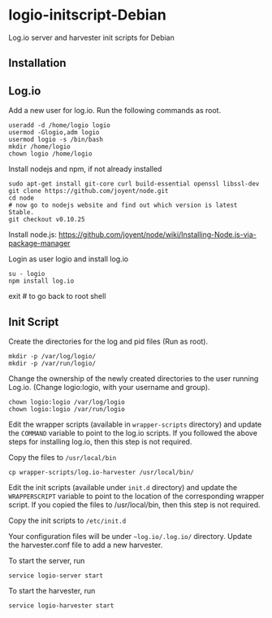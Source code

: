 logio-initscript-Debian
================

Log.io server and harvester init scripts for Debian


Installation
------------

## Log.io ##

Add a new user for log.io. Run the following commands as root.

    useradd -d /home/logio logio
    usermod -Glogio,adm logio
    usermod logio -s /bin/bash
    mkdir /home/logio
    chown logio /home/logio

Install nodejs and npm, if not already installed

    sudo apt-get install git-core curl build-essential openssl libssl-dev
    git clone https://github.com/joyent/node.git
    cd node
    # now go to nodejs website and find out which version is latest Stable.
    git checkout v0.10.25
Install node.js: https://github.com/joyent/node/wiki/Installing-Node.js-via-package-manager
  
Login as user logio and install log.io

    su - logio
    npm install log.io
	
   exit # to go back to root shell
	
## Init Script ##

Create the directories for the log and pid files (Run as root).

    mkdir -p /var/log/logio/
    mkdir -p /var/run/logio/
    
Change the ownership of the newly created directories to the user running Log.io. (Change logio:logio, with your username and group).

    chown logio:logio /var/log/logio
    chown logio:logio /var/run/logio

Edit the wrapper scripts (available in `wrapper-scripts` directory) and update the `COMMAND` variable to point to the log.io scripts. 
If you followed the above steps for installing log.io, then this step is not required.

Copy the files to `/usr/local/bin`
    
    cp wrapper-scripts/log.io-harvester /usr/local/bin/
    
Edit the init scripts (available under `init.d` directory) and update the `WRAPPERSCRIPT` variable 
to point to the location of the corresponding wrapper script. If you copied the files to /usr/local/bin, then this step is not required.

Copy the init scripts to `/etc/init.d`

Your configuration files will be under `~log.io/.log.io/` directory. Update the harvester.conf file to add a new harvester.

To start the server, run

    service logio-server start
    
To start the harvester, run

    service logio-harvester start
